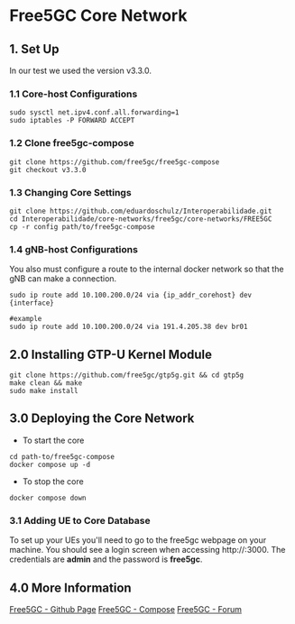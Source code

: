 # Free5GC Core Network

## 1. Set Up
In our test we used the version v3.3.0.

### 1.1 Core-host Configurations

```shell
sudo sysctl net.ipv4.conf.all.forwarding=1
sudo iptables -P FORWARD ACCEPT
```

### 1.2 Clone free5gc-compose

```shell
git clone https://github.com/free5gc/free5gc-compose
git checkout v3.3.0
```

### 1.3 Changing Core Settings

```shell
git clone https://github.com/eduardoschulz/Interoperabilidade.git
cd Interoperabilidade/core-networks/free5gc/core-networks/FREE5GC
cp -r config path/to/free5gc-compose 
```

### 1.4 gNB-host Configurations
You also must configure a route to the internal docker network so that the gNB can make a connection.

```shell
sudo ip route add 10.100.200.0/24 via {ip_addr_corehost} dev {interface}

#example
sudo ip route add 10.100.200.0/24 via 191.4.205.38 dev br01
```

## 2.0 Installing GTP-U Kernel Module

```shell
git clone https://github.com/free5gc/gtp5g.git && cd gtp5g
make clean && make
sudo make install
``` 

## 3.0 Deploying the Core Network

+ To start the core
```shell
cd path-to/free5gc-compose
docker compose up -d
```
+ To stop the core
```shell
docker compose down 
```

### 3.1 Adding UE to Core Database
To set up your UEs you'll need to go to the free5gc webpage on your machine. You should see a login screen when accessing http://<core-ip>:3000. The credentials are **admin** and the password is **free5gc**.

## 4.0 More Information

[Free5GC - Github Page](https://github.com/free5gc/free5gc)
[Free5GC - Compose](https://github.com/free5gc/free5gc-compose)
[Free5GC - Forum](https://forum.free5gc.org/)
